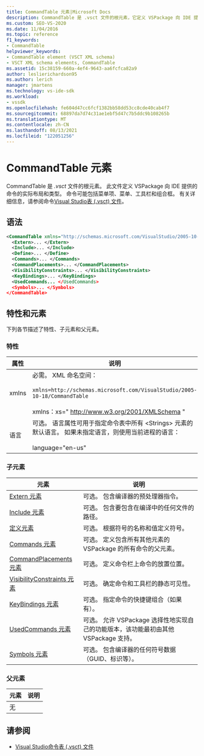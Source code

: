 ```yaml
---
title: CommandTable 元素|Microsoft Docs
description: CommandTable 是 .vsct 文件的根元素，它定义 VSPackage 向 IDE 提供的命令的布局和类型。
ms.custom: SEO-VS-2020
ms.date: 11/04/2016
ms.topic: reference
f1_keywords:
- CommandTable
helpviewer_keywords:
- CommandTable element (VSCT XML schema)
- VSCT XML schema elements, CommandTable
ms.assetid: 15c38159-660a-4ef4-9643-aa6fcfca82a9
author: leslierichardson95
ms.author: lerich
manager: jmartens
ms.technology: vs-ide-sdk
ms.workload:
- vssdk
ms.openlocfilehash: fe604d47cc6fcf1382bb58dd53cc8cde40cab4f7
ms.sourcegitcommit: 68897da7d74c31ae1ebf5d47c7b5ddc9b108265b
ms.translationtype: MT
ms.contentlocale: zh-CN
ms.lasthandoff: 08/13/2021
ms.locfileid: "122051256"
---
```

# <a name="commandtable-element"></a>CommandTable 元素
CommandTable 是 *.vsct* 文件的根元素。 此文件定义 VSPackage 向 IDE 提供的命令的实际布局和类型。 命令可能包括菜单项、菜单、工具栏和组合框。 有关详细信息，请参阅命令[Visual Studio表 (.vsct) 文件](../extensibility/internals/visual-studio-command-table-dot-vsct-files.md)。

## <a name="syntax"></a>语法

```xml
<CommandTable xmlns="http://schemas.microsoft.com/VisualStudio/2005-10-18/CommandTable" xmlns:xs="http://www.w3.org/2001/XMLSchema" >
  <Extern>... </Extern>
  <Include>... </Include>
  <Define>... </Define>
  <Commands>... </Commands>
  <CommandPlacements>... </CommandPlacements>
  <VisibilityConstraints>... </VisibilityConstraints>
  <KeyBindings>... </KeyBindings>
  <UsedCommands... </UsedCommands>
  <Symbols>... </Symbols>
</CommandTable>
```

## <a name="attributes-and-elements"></a>特性和元素
 下列各节描述了特性、子元素和父元素。

### <a name="attributes"></a>特性

| 属性 | 说明 |
|-----------| - |
| xmlns | 必需。 XML 命名空间：<br /><br /> `xmlns=http://schemas.microsoft.com/VisualStudio/2005-10-18/CommandTable`<br /><br /> xmlns：xs=" <http://www.w3.org/2001/XMLSchema> " |
| 语言 | 可选。 语言属性可用于指定命令表中所有 \<Strings> 元素的默认语言。  如果未指定语言，则使用当前进程的语言：<br /><br /> language="en-us" |

### <a name="child-elements"></a>子元素

|元素|说明|
|-------------|-----------------|
|[Extern 元素](../extensibility/extern-element.md)|可选。 包含编译器的预处理器指令。|
|[Include 元素](../extensibility/include-element.md)|可选。 包含要包含在编译中的任何文件的路径。|
|[定义元素](../extensibility/define-element.md)|可选。 根据符号的名称和值定义符号。|
|[Commands 元素](../extensibility/commands-element.md)|可选。 定义包含所有其他元素的 VSPackage 的所有命令的父元素。|
|[CommandPlacements 元素](../extensibility/commandplacements-element.md)|可选。 定义命令栏上命令的放置位置。|
|[VisibilityConstraints 元素](../extensibility/visibilityconstraints-element.md)|可选。 确定命令和工具栏的静态可见性。|
|[KeyBindings 元素](../extensibility/keybindings-element.md)|可选。 指定命令的快捷键组合（如果有）。|
|[UsedCommands 元素](../extensibility/usedcommands-element.md)|可选。 允许 VSPackage 选择性地实现自己的功能版本，该功能最初由其他 VSPackage 支持。|
|[Symbols 元素](https://www.microsoft.com/download/details.aspx?id=55984)|可选。 包含编译器的任何符号数据（GUID、标识等）。|

### <a name="parent-elements"></a>父元素

|元素|说明|
|-------------|-----------------|
|无||

## <a name="see-also"></a>请参阅
- [Visual Studio命令表 (.vsct) 文件](../extensibility/internals/visual-studio-command-table-dot-vsct-files.md)
